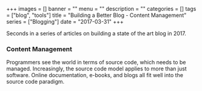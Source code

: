 +++
images = []
banner = ""
menu = ""
description = ""
categories = []
tags = ["blog", "tools"]
title = "Building a Better Blog - Content Management"
series = ["Blogging"]
date = "2017-03-31"
+++

Seconds in a series of articles on building a state of the art blog in 2017.<!--more-->

### Content Management

Programmers see the world in terms of source code, which needs to be managed. 
Increasingly, the source code model applies to more than just software. 
Online documentation, e-books, and blogs all fit well into the source code
paradigm.